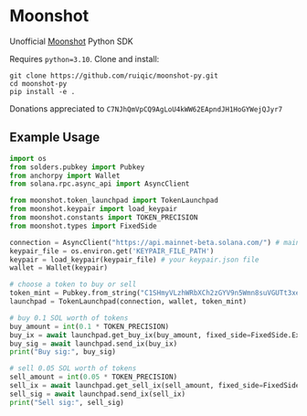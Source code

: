 # Moonshot
Unofficial [Moonshot](https://github.com/wen-moon-ser/moonshot-sdk) Python SDK

Requires `python=3.10`. Clone and install:
```console
git clone https://github.com/ruiqic/moonshot-py.git
cd moonshot-py
pip install -e .
```
Donations appreciated to `C7NJhQmVpCQ9AgLoU4kWW62EApndJH1HoGYWejQJyr7`

## Example Usage
```python
import os
from solders.pubkey import Pubkey
from anchorpy import Wallet
from solana.rpc.async_api import AsyncClient

from moonshot.token_launchpad import TokenLaunchpad
from moonshot.keypair import load_keypair
from moonshot.constants import TOKEN_PRECISION
from moonshot.types import FixedSide

connection = AsyncClient("https://api.mainnet-beta.solana.com/") # mainnet RPC
keypair_file = os.environ.get('KEYPAIR_FILE_PATH')
keypair = load_keypair(keypair_file) # your keypair.json file
wallet = Wallet(keypair)

# choose a token to buy or sell
token_mint = Pubkey.from_string("C1SHmyVLzhWRbXCh2zGYV9n5Wmn8suVGUTt3xedL6Etb") 
launchpad = TokenLaunchpad(connection, wallet, token_mint)

# buy 0.1 SOL worth of tokens
buy_amount = int(0.1 * TOKEN_PRECISION)
buy_ix = await launchpad.get_buy_ix(buy_amount, fixed_side=FixedSide.ExactIn(), slippage_bps=500)
buy_sig = await launchpad.send_ix(buy_ix)
print("Buy sig:", buy_sig)

# sell 0.05 SOL worth of tokens
sell_amount = int(0.05 * TOKEN_PRECISION)
sell_ix = await launchpad.get_sell_ix(sell_amount, fixed_side=FixedSide.ExactOut(), slippage_bps=500)
sell_sig = await launchpad.send_ix(sell_ix)
print("Sell sig:", sell_sig)
```
